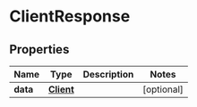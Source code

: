 
# ClientResponse

## Properties
Name | Type | Description | Notes
------------ | ------------- | ------------- | -------------
**data** | [**Client**](Client.md) |  |  [optional]



